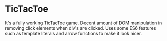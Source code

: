 # TicTacToe

It's a fully working TicTacToe game. Decent amount of DOM manipulation in removing click elements when div's are clicked. Uses some ES6 features
such as template literals and arrow functions to make it look nicer. 
